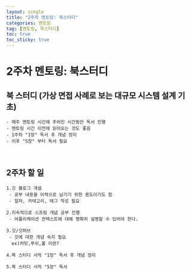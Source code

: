 ```yaml
---
layout: single
title: "2주차 멘토링: 북스터디"
categories: 멘토링
tag: [멘토링, 북스터디]
toc: true
toc_sticky: true 
---
```


# 2주차 멘토링: 북스터디

## 북 스터디 (가상 면접 사례로 보는 대규모 시스템 설계 기초)
```
- 매주 멘토링 시간에 주어진 시간동안 독서 진행
- 멘토링 시간 이전에 읽어오는 것도 좋음
- 1주차 "1장" 독서 후 개념 정리
- 이후 "5장" 부터 독서 필요
```
<br>

## 2주차 할 일
```
1.깃 블로그 개설
 - 공부 내용을 이력으로 남기기 위한 용도이기도 함
 - 일자, 카테고리, 태그 작성 필요

2.지속적으로 스프링 개념 공부 진행
 - 어플리케이션 컨텍스트에 대해 명확히 설명할 수 있어야 한다.

3.깃/깃허브
 - 깃에 대한 개념 숙지 필요
  ex)커밋,푸쉬,풀 이란?

4.북 스터디 서적 "1장" 독서 후 개념 정리

5.북 스터디 서적 "5장" 독서
```